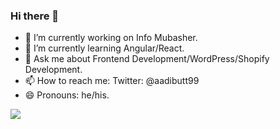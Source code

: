 ### Hi there 👋

- 🔭 I’m currently working on Info Mubasher.
- 🌱 I’m currently learning Angular/React.
- 💬 Ask me about Frontend Development/WordPress/Shopify Development.
- 📫 How to reach me: Twitter: @aadibutt99
- 😄 Pronouns: he/his.

<img src="https://github-readme-stats.vercel.app/api?username=asadbutt11&&show_icons=true&title_color=ffffff&icon_color=bb2acf&text_color=daf7dc&bg_color=151515">
